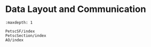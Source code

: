 # Data Layout and Communication

```{toctree}
:maxdepth: 1

PetscSF/index
PetscSection/index
AO/index
```
